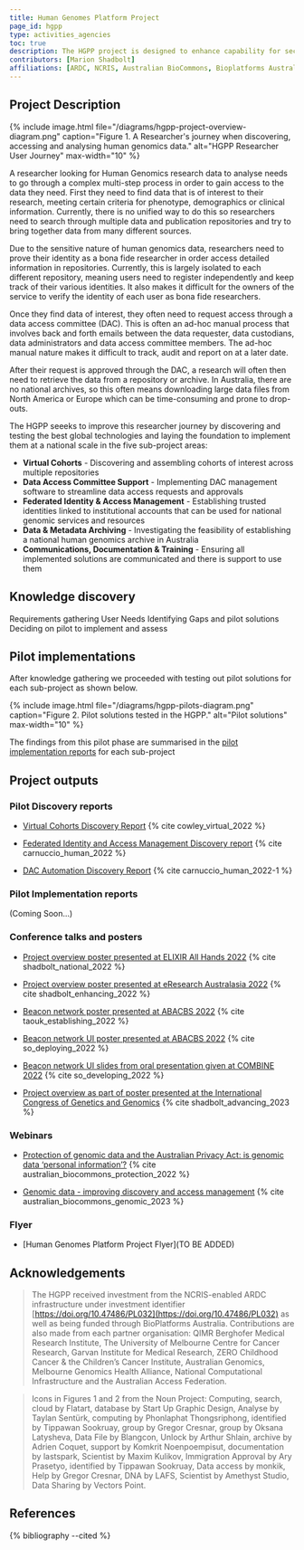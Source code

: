 ```yaml
---
title: Human Genomes Platform Project
page_id: hgpp
type: activities_agencies
toc: true
description: The HGPP project is designed to enhance capability for securely and responsibly sharing human genome research data nationally and internationally, ensuring maximum value can be derived from these valuable assets.
contributors: [Marion Shadbolt]
affiliations: [ARDC, NCRIS, Australian BioCommons, Bioplatforms Australia, AU]
---
```


## Project Description

{% include image.html file="/diagrams/hgpp-project-overview-diagram.png" caption="Figure 1. A Researcher's journey when discovering, accessing and analysing human genomics data." alt="HGPP Researcher User Journey" max-width="10" %}

A researcher looking for Human Genomics research data to analyse needs to go through a complex multi-step process in order to gain access to the data they need. First they need to find data that is of interest to their research, meeting certain criteria for phenotype, demographics or clinical information. Currently, there is no unified way to do this so researchers need to search through multiple data and publication repositories and try to bring together data from many different sources. 

Due to the sensitive nature of human genomics data, researchers need to prove their identity as a bona fide researcher in order access detailed information in repositories. Currently, this is largely isolated to each different repository, meaning users need to register independently and keep track of their various identities. It also makes it difficult for the owners of the service to verify the identity of each user as bona fide researchers.

Once they find data of interest, they often need to request access through a data access committee (DAC). This is often an ad-hoc manual process that involves back and forth emails between the data requester, data custodians, data administrators and data access committee members. The ad-hoc manual nature makes it difficult to track, audit and report on at a later date.

After their request is approved through the DAC, a research will often then need to retrieve the data from a repository or archive. In Australia, there are no national archives, so this often means downloading large data files from North America or Europe which can be time-consuming and prone to drop-outs.

The HGPP seeeks to improve this researcher journey by discovering and testing the best global technologies and laying the foundation to implement them at a national scale in the five sub-project areas:

- **Virtual Cohorts** -  Discovering and assembling cohorts of interest across multiple repositories
- **Data Access Committee Support** - Implementing DAC management software to streamline data access requests and approvals
- **Federated Identity & Access Management** -  Establishing trusted identities linked to institutional accounts that can be used for national genomic services and resources
- **Data & Metadata Archiving** - Investigating the feasibility of establishing a national human genomics archive in Australia
- **Communications, Documentation & Training** - Ensuring all implemented solutions are communicated and there is support to use them

## Knowledge discovery

Requirements gathering
User Needs
Identifying Gaps and pilot solutions
Deciding on pilot to implement and assess

## Pilot implementations

After knowledge gathering we proceeded with testing out pilot solutions for each sub-project as shown below.

{% include image.html file="/diagrams/hgpp-pilots-diagram.png" caption="Figure 2. Pilot solutions tested in the HGPP." alt="Pilot solutions" max-width="10" %}

The findings from this pilot phase are summarised in the [pilot implementation reports](#pilot-implementation-reports) for each sub-project

## Project outputs

### Pilot Discovery reports

- [Virtual Cohorts Discovery Report](https://zenodo.org/record/7439886) {% cite cowley_virtual_2022 %}

- [Federated Identity and Access Management Discovery report](https://zenodo.org/record/6644009) {% cite carnuccio_human_2022 %}

- [DAC Automation Discovery Report](https://zenodo.org/record/6644050) {% cite carnuccio_human_2022-1 %}

### Pilot Implementation reports

(Coming Soon...)

### Conference talks and posters

- [Project overview poster presented at ELIXIR All Hands 2022](https://f1000research.com/posters/11-624) {% cite shadbolt_national_2022 %} 

- [Project overview poster presented at eResearch Australasia 2022](https://zenodo.org/record/7242979) {% cite shadbolt_enhancing_2022 %}

- [Beacon network poster presented at ABACBS 2022](https://zenodo.org/record/7402705) {% cite taouk_establishing_2022 %}

- [Beacon network UI poster presented at ABACBS 2022](https://zenodo.org/record/7416545) {% cite so_deploying_2022 %}

- [Beacon network UI slides from oral presentation given at COMBINE 2022](https://zenodo.org/record/7416582) {% cite so_developing_2022 %}

- [Project overview as part of poster presented at the International Congress of Genetics and Genomics](https://zenodo.org/record/8137358) {% cite shadbolt_advancing_2023 %}

### Webinars

- [Protection of genomic data and the Australian Privacy Act: is genomic data ‘personal information’?](https://www.youtube.com/watch?v=Iaei-9Gu-AI) {% cite australian_biocommons_protection_2022 %}

- [Genomic data - improving discovery and access management](https://www.youtube.com/watch?v=9SD6gpjDGWE) {% cite australian_biocommons_genomic_2023 %}

### Flyer

- [Human Genomes Platform Project Flyer](TO BE ADDED)

## Acknowledgements

>The HGPP received investment from the NCRIS-enabled ARDC infrastructure under investment identifier [https://doi.org/10.47486/PL032](https://doi.org/10.47486/PL032) as well as being funded through BioPlatforms Australia. Contributions are also made from each partner organisation: QIMR Berghofer Medical Research Institute, The University of Melbourne Centre for Cancer Research, Garvan Institute for Medical Research, ZERO Childhood Cancer & the Children’s Cancer Institute, Australian Genomics, Melbourne Genomics Health Alliance, National Computational Infrastructure and the Australian Access Federation.

> Icons in Figures 1 and 2 from the Noun Project: Computing, search, cloud by Flatart, database by Start Up Graphic Design, Analyse by Taylan Sentürk, computing by Phonlaphat Thongsriphong, identified by Tippawan Sookruay, group by Gregor Cresnar, group by Oksana Latysheva, Data File by Blangcon, Unlock by Arthur Shlain, archive by Adrien Coquet, support by Komkrit Noenpoempisut, documentation by lastspark, Scientist by Maxim Kulikov, Immigration Approval by Ary Prasetyo, identified by Tippawan Sookruay, Data access by monkik, Help by Gregor Cresnar, DNA by LAFS, Scientist by Amethyst Studio, Data Sharing by Vectors Point.

## References 

{% bibliography --cited %}
